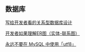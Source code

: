 ##  数据库

[写给开发者看的关系型数据库设计](https://www.cnblogs.com/MeteorSeed/archive/2013/03/27/2880054.html)

[开发者如果理解ER图（实体-联系图）](http://zhuanlan.51cto.com/art/201703/533601.htm)

[永远不要在 MySQL 中使用「utf8」](https://mp.weixin.qq.com/s?src=11&timestamp=1533868736&ver=1051&signature=r29831teclADOIF7u9SZ4TE9NSAti*oajv4GELDM3Ah45ES7EwnlqY33jEuu6kBavdyGZkS8zyghhzBlcfblOsNmp43FRddzF0Qp4ZZF39qz1NRlBi*EXffTmotZfD2h&new=1)